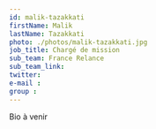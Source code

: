```yaml
---
id: malik-tazakkati
firstName: Malik
lastName: Tazakkati
photo: ./photos/malik-tazakkati.jpg
job_title: Chargé de mission
sub_team: France Relance
sub_team_link: 
twitter:
e-mail :
group :
---
```


Bio à venir
